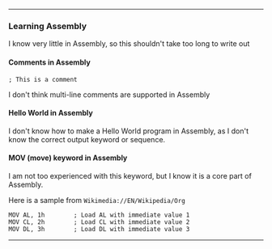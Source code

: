 ***

### Learning Assembly

I know very little in Assembly, so this shouldn't take too long to write out

#### Comments in Assembly

```assembly
; This is a comment
```

I don't think multi-line comments are supported in Assembly

#### Hello World in Assembly

I don't know how to make a Hello World program in Assembly, as I don't know the correct output keyword or sequence.

#### MOV (move) keyword in Assembly

I am not too experienced with this keyword, but I know it is a core part of Assembly.

Here is a sample from `Wikimedia://EN/Wikipedia/Org`

```assembly
MOV AL, 1h        ; Load AL with immediate value 1
MOV CL, 2h        ; Load CL with immediate value 2
MOV DL, 3h        ; Load DL with immediate value 3
```

***
